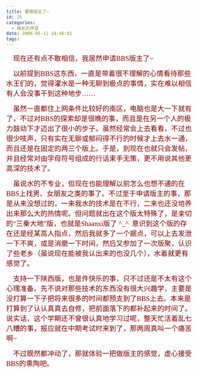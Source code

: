 ```yaml
---
title: 要做版主了~
id: 25
categories:
  - 成长的声音
date: 2006-05-11 14:46:01
tags:
---
```


<div id="msgcns!DA984E57EDE76A7C!474" class="bvMsg"><div>

<font color="#800000"><font size="1"><span style="font-size:14pt;font-family:宋体;">    现在还有点不敢相信，我居然申请</span><span lang="EN-US" style="font-size:14pt;"><font face="Times New Roman">BBS</font></span><span style="font-size:14pt;font-family:宋体;">版主了</span><span lang="EN-US" style="font-size:14pt;"><font face="Times New Roman">~</font></span></font></font>

<font color="#800000"><font size="1"><span style="font-size:14pt;font-family:宋体;">    以前提到</span><span lang="EN-US" style="font-size:14pt;"><font face="Times New Roman">BBS</font></span><span style="font-size:14pt;font-family:宋体;">这东西，一直是带着很不理解的心情看待那些水王们的，觉得灌水是一种无聊到极点的事情，实在难以相信有人会没事干到这种地步……</span><span lang="EN-US" style="font-size:14pt;"/></font></font>

<font color="#800000"><font size="1"><span style="font-size:14pt;font-family:宋体;">    虽然一直都住上网条件比较好的南区，电脑也是大一下就有了，不过对</span><span lang="EN-US" style="font-size:14pt;"><font face="Times New Roman">BBS</font></span><span style="font-size:14pt;font-family:宋体;">的探索却是很晚的事，而且是在另一个人的极力鼓动下才迈出了很小的步子。虽然经常会上去看看，不过也很少吱声，只有实在无聊或郁闷得不行的时候才上去水一通，而且还是在固定的两三个版上。于是，到现在也就只会发帖，并且经常对由字母符号组成的行话束手无策，更不用说其他更高深的技术了。</span><span lang="EN-US" style="font-size:14pt;"/></font></font>

<font color="#800000"><font size="1"><span style="font-size:14pt;font-family:宋体;">    虽说水的不专业，但现在也能理解以前怎么也想不通的在</span><span lang="EN-US" style="font-size:14pt;"><font face="Times New Roman">BBS</font></span><span style="font-size:14pt;font-family:宋体;">上找男、女朋友之类的事了。不过至于申请版主的事，那是从来没想过的，一来我水的技术是在不行，二来也还没培养出来那么大的热情呢。但问题就出在这个版太特殊了，是亲切的“三秦大地”版，也就是</span><span lang="EN-US" style="font-size:14pt;"><font face="Times New Roman">Shaanxi</font></span><span style="font-size:14pt;font-family:宋体;">版了</span><span lang="EN-US" style="font-size:14pt;"><font face="Times New Roman"> ^_^  </font></span><span style="font-size:14pt;font-family:宋体;">意识到这个版的存在还是经某高人指点，然后我就多了一个据点，可以上去发泄一下不爽，或是消磨一下时间，然后又参加了一次版聚，认识了些老乡（虽说现在能被我认出来的也没几个），水着就更有感觉了。</span><span lang="EN-US" style="font-size:14pt;"/></font></font>

<font color="#800000"><font size="1"><span style="font-size:14pt;font-family:宋体;">    支持一下陕西版，也是件快乐的事，只不过还是不太有这个心理准备。先不说对那些技术的东西没有很大兴趣学，主要是没打算一下子把将来很多的时间都预支到了</span><span lang="EN-US" style="font-size:14pt;"><font face="Times New Roman">BBS</font></span><span style="font-size:14pt;font-family:宋体;">上去。本来是打算到了认认真真去自修，把前面落下的都补起来的时间了。说实话，这个学期还不曾很认真地学习过呢，整天忙活着乱七八糟的事，报应就在中期考试时来到了，那两周真叫一个痛苦啊</span><span lang="EN-US" style="font-size:14pt;"><font face="Times New Roman">~</font></span></font></font>

<font color="#800000"><font size="1"><span style="font-size:14pt;font-family:宋体;">    不过既然都冲动了，那就体验一把做版主的感觉，虚心接受</span><span lang="EN-US" style="font-size:14pt;"><font face="Times New Roman">BBS</font></span><span style="font-size:14pt;font-family:宋体;">的熏陶吧。</span></font></font><span lang="EN-US" style="font-size:14pt;"/>
</div></div>